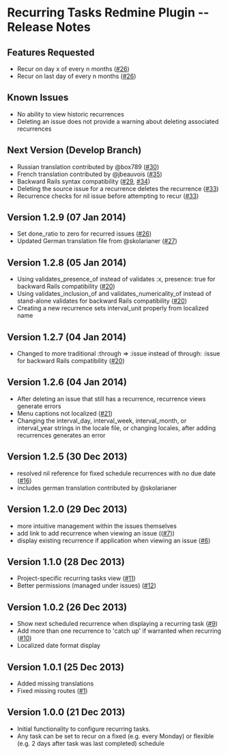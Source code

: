 # Recurring Tasks Redmine Plugin -- Release Notes

## Features Requested

* Recur on day x of every n months ([#26](https://github.com/nutso/redmine-plugin-recurring-tasks/issues/26))
* Recur on last day of every n months ([#26](https://github.com/nutso/redmine-plugin-recurring-tasks/issues/26))

## Known Issues

* No ability to view historic recurrences
* Deleting an issue does not provide a warning about deleting associated recurrences

## Next Version (Develop Branch)

* Russian translation contributed by @box789 ([#30](https://github.com/nutso/redmine-plugin-recurring-tasks/pull/30))
* French translation contributed by @jbeauvois ([#35](https://github.com/nutso/redmine-plugin-recurring-tasks/pull/35))
* Backward Rails syntax compatibility ([#29](https://github.com/nutso/redmine-plugin-recurring-tasks/issues/29), [#34](https://github.com/nutso/redmine-plugin-recurring-tasks/issues/34))
* Deleting the source issue for a recurrence deletes the recurrence ([#33](https://github.com/nutso/redmine-plugin-recurring-tasks/issues/33))
* Recurrence checks for nil issue before attempting to recur ([#33](https://github.com/nutso/redmine-plugin-recurring-tasks/issues/33))

## Version 1.2.9 (07 Jan 2014)

* Set done_ratio to zero for recurred issues ([#26](https://github.com/nutso/redmine-plugin-recurring-tasks/issues/26))
* Updated German translation file from @skolarianer ([#27](https://github.com/nutso/redmine-plugin-recurring-tasks/issues/27))

## Version 1.2.8 (05 Jan 2014)

* Using validates_presence_of instead of validates :x, presence: true for backward Rails compatibility ([#20](https://github.com/nutso/redmine-plugin-recurring-tasks/issues/20))
* Using validates_inclusion_of and validates_numericality_of instead of stand-alone validates for backward Rails compatibility ([#20](https://github.com/nutso/redmine-plugin-recurring-tasks/issues/20))
* Creating a new recurrence sets interval_unit properly from localized name

## Version 1.2.7 (04 Jan 2014)

* Changed to more traditional :through => :issue instead of through: :issue for backward Rails compatibility ([#20](https://github.com/nutso/redmine-plugin-recurring-tasks/issues/20))

## Version 1.2.6 (04 Jan 2014)

* After deleting an issue that still has a recurrence, recurrence views generate errors
* Menu captions not localized ([#21](https://github.com/nutso/redmine-plugin-recurring-tasks/issues/21))
* Changing the interval_day, interval_week, interval_month, or interval_year strings in the locale file, or changing locales, after adding recurrences generates an error

## Version 1.2.5 (30 Dec 2013)

* resolved nil reference for fixed schedule recurrences with no due date ([#16](https://github.com/nutso/redmine-plugin-recurring-tasks/issues/16))
* includes german translation contributed by @skolarianer

## Version 1.2.0 (29 Dec 2013)

* more intuitive management within the issues themselves
* add link to add recurrence when viewing an issue (([#7](https://github.com/nutso/redmine-plugin-recurring-tasks/issues/7)))
* display existing recurrence if application when viewing an issue ([#6](https://github.com/nutso/redmine-plugin-recurring-tasks/issues/6))

## Version 1.1.0 (28 Dec 2013)

* Project-specific recurring tasks view ([#11](https://github.com/nutso/redmine-plugin-recurring-tasks/issues/11))
* Better permissions (managed under issues) ([#12](https://github.com/nutso/redmine-plugin-recurring-tasks/issues/12))

## Version 1.0.2 (26 Dec 2013)

* Show next scheduled recurrence when displaying a recurring task ([#9](https://github.com/nutso/redmine-plugin-recurring-tasks/issues/9))
* Add more than one recurrence to 'catch up' if warranted when recurring ([#10](https://github.com/nutso/redmine-plugin-recurring-tasks/issues/10))
* Localized date format display

## Version 1.0.1 (25 Dec 2013)

* Added missing translations
* Fixed missing routes ([#1](https://github.com/nutso/redmine-plugin-recurring-tasks/issues/1))

## Version 1.0.0 (21 Dec 2013)

* Initial functionality to configure recurring tasks. 
* Any task can be set to recur on a fixed (e.g. every Monday) 
  or flexible (e.g. 2 days after task was last completed) schedule
